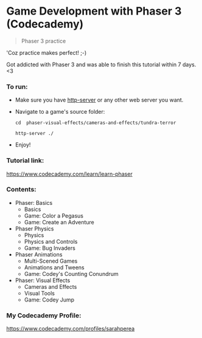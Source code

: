 # Game Development with Phaser 3 (Codecademy)
> Phaser 3 practice

'Coz practice makes perfect! ;-)

Got addicted with Phaser 3 and was able to finish this tutorial within 7 days. <3

### To run:

- Make sure you have [http-server](https://www.npmjs.com/package/http-server) or any other web server you want. 
- Navigate to a game's source folder:

  `cd  phaser-visual-effects/cameras-and-effects/tundra-terror`

  `http-server ./`
  
- Enjoy!

### Tutorial link:
https://www.codecademy.com/learn/learn-phaser

### Contents:

- Phaser: Basics
  - Basics
  - Game: Color a Pegasus
  - Game: Create an Adventure
- Phaser Physics
  - Physics
  - Physics and Controls
  - Game: Bug Invaders
- Phaser Animations
  - Multi-Scened Games
  - Animations and Tweens
  - Game: Codey's Counting Conundrum
- Phaser: Visual Effects
  - Cameras and Effects
  - Visual Tools
  - Game: Codey Jump

### My Codecademy Profile:
https://www.codecademy.com/profiles/sarahperea
